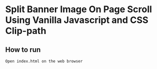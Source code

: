 # Split Banner Image On Page Scroll Using Vanilla Javascript and CSS Clip-path

## How to run

```
Open index.html on the web browser
```